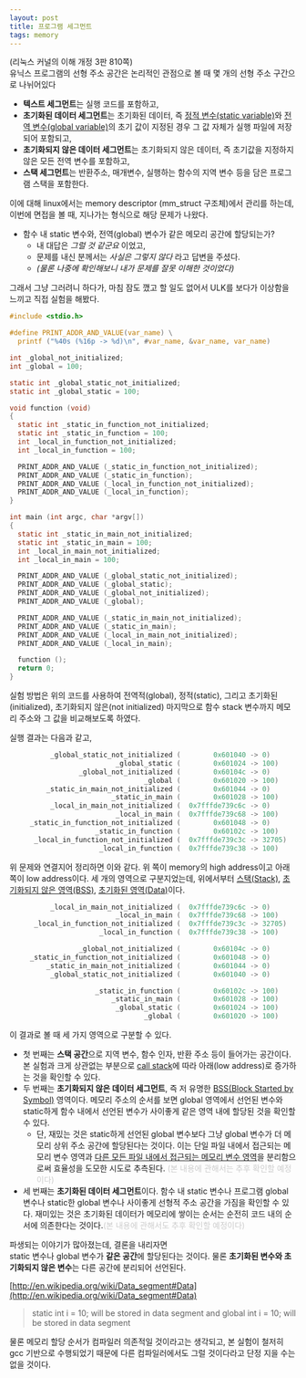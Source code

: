 ```yaml
---
layout: post
title: 프로그램 세그먼트
tags: memory 
---
```


(리눅스 커널의 이해 개정 3판 810쪽)  
유닉스 프로그램의 선형 주소 공간은 논리적인 관점으로 볼 때 몇 개의 선형 주소 구간으로 나뉘어있다

* **텍스트 세그먼트**는 실행 코드를 포함하고,
* **초기화된 데이터 세그먼트**는 초기화된 데이터, 즉 [정적 변수(static variable)](http://en.wikipedia.org/wiki/Static_variable)와 [전역 변수(global variable)](http://en.wikipedia.org/wiki/Global_variable)의 초기 값이 지정된 경우 그 값 자체가 실행 파일에 저장되어 포함되고,
* **초기화되지 않은 데이터 세그먼트**는 초기화되지 않은 데이터, 즉 초기값을 지정하지 않은 모든 전역 변수를 포함하고,
* **스택 세그먼트**는 반환주소, 매개변수, 실행하는 함수의 지역 변수 등을 담은 프로그램 스택을 포함한다.

이에 대해 linux에서는 memory descriptor (mm_struct 구조체)에서 관리를 하는데,  
이번에 면접을 볼 때, 지나가는 형식으로 해당 문제가 나왔다.

* 함수 내 static 변수와, 전역(global) 변수가 같은 메모리 공간에 할당되는가?  
	* 내 대답은 *그럴 것 같군요* 이었고,
	* 문제를 내신 분께서는 *사실은 그렇지 않다* 라고 답변을 주셨다.
	* *(물론 나중에 확인해보니 내가 문제를 잘못 이해한 것이었다)*

그래서 그냥 그러려니 하다가, 마침 잠도 깼고 할 일도 없어서 ULK를 보다가 이상함을 느끼고 직접 실험을 해봤다.

```c
#include <stdio.h>

#define PRINT_ADDR_AND_VALUE(var_name) \
  printf ("%40s (%16p -> %d)\n", #var_name, &var_name, var_name)

int _global_not_initialized;
int _global = 100;

static int _global_static_not_initialized;
static int _global_static = 100;

void function (void)
{
  static int _static_in_function_not_initialized;
  static int _static_in_function = 100;
  int _local_in_function_not_initialized;
  int _local_in_function = 100;

  PRINT_ADDR_AND_VALUE (_static_in_function_not_initialized);
  PRINT_ADDR_AND_VALUE (_static_in_function);
  PRINT_ADDR_AND_VALUE (_local_in_function_not_initialized);
  PRINT_ADDR_AND_VALUE (_local_in_function);
}

int main (int argc, char *argv[])
{
  static int _static_in_main_not_initialized;
  static int _static_in_main = 100;
  int _local_in_main_not_initialized;
  int _local_in_main = 100;

  PRINT_ADDR_AND_VALUE (_global_static_not_initialized);
  PRINT_ADDR_AND_VALUE (_global_static);
  PRINT_ADDR_AND_VALUE (_global_not_initialized);
  PRINT_ADDR_AND_VALUE (_global);

  PRINT_ADDR_AND_VALUE (_static_in_main_not_initialized);
  PRINT_ADDR_AND_VALUE (_static_in_main);
  PRINT_ADDR_AND_VALUE (_local_in_main_not_initialized);
  PRINT_ADDR_AND_VALUE (_local_in_main);

  function ();
  return 0;
}
```

실험 방법은 위의 코드를 사용하여 전역적(global), 정적(static), 그리고 초기화된(initialized), 초기화되지 않은(not initialized) 마지막으로 함수 stack 변수까지 메모리 주소와 그 값을 비교해보도록 하였다.

실행 결과는 다음과 같고,

```c
          _global_static_not_initialized (        0x601040 -> 0)
                          _global_static (        0x601024 -> 100)
                 _global_not_initialized (        0x60104c -> 0)
                                 _global (        0x601020 -> 100)
         _static_in_main_not_initialized (        0x601044 -> 0)
                         _static_in_main (        0x601028 -> 100)
          _local_in_main_not_initialized (  0x7fffde739c6c -> 0)
                          _local_in_main (  0x7fffde739c68 -> 100)
     _static_in_function_not_initialized (        0x601048 -> 0)
                     _static_in_function (        0x60102c -> 100)
      _local_in_function_not_initialized (  0x7fffde739c3c -> 32705)
                      _local_in_function (  0x7fffde739c38 -> 100)
```

위 문제와 연결지어 정리하면 이와 같다. 위 쪽이 memory의 high address이고 아래 쪽이 low address이다. 세 개의 영역으로 구분지었는데, 위에서부터 [스택(Stack)](http://en.wikipedia.org/wiki/Data_segment#Stack), [초기화되지 않은 영역(BSS)](http://en.wikipedia.org/wiki/Data_segment#BSS), [초기화된 영역(Data)](http://en.wikipedia.org/wiki/Data_segment#Data)이다.

```c
          _local_in_main_not_initialized (  0x7fffde739c6c -> 0)
                          _local_in_main (  0x7fffde739c68 -> 100)
      _local_in_function_not_initialized (  0x7fffde739c3c -> 32705)
                      _local_in_function (  0x7fffde739c38 -> 100)

                 _global_not_initialized (        0x60104c -> 0)
     _static_in_function_not_initialized (        0x601048 -> 0)
         _static_in_main_not_initialized (        0x601044 -> 0)
          _global_static_not_initialized (        0x601040 -> 0)

                     _static_in_function (        0x60102c -> 100)
                         _static_in_main (        0x601028 -> 100)
                          _global_static (        0x601024 -> 100)
                                 _global (        0x601020 -> 100)
```

이 결과로 볼 때 세 가지 영역으로 구분할 수 있다.

* 첫 번째는 **스택 공간**으로 지역 변수, 함수 인자, 반환 주소 등이 들어가는 공간이다. 본 실험과 크게 상관없는 부분으로 [call stack](http://en.wikipedia.org/wiki/Call_Stack)에 따라 아래(low address)로 증가하는 것을 확인할 수 있다.
* 두 번째는 **초기화되지 않은 데이터 세그먼트**, 즉 저 유명한 [BSS(Block Started by Symbol)](http://en.wikipedia.org/wiki/.bss) 영역이다. 메모리 주소의 순서를 보면 global 영역에서 선언된 변수와 static하게 함수 내에서 선언된 변수가 사이좋게 같은 영역 내에 할당된 것을 확인할 수 있다.
  * 단, 재밌는 것은 static하게 선언된 global 변수보다 그냥 global 변수가 더 메모리 상위 주소 공간에 할당된다는 것이다. 이는 단일 파일 내에서 접근되는 메모리 변수 영역과 [다른 모든 파일 내에서 접근되는 메모리 변수 영역](http://en.wikipedia.org/wiki/External_variable)을 분리함으로써 효율성을 도모한 시도로 추측된다. <span style="color: #ccc;">(본 내용에 관해서는 추후 확인할 예정이다)</span>
* 세 번째는 **초기화된 데이터 세그먼트**이다. 함수 내 static 변수나 프로그램 global 변수나 static한 global 변수나 사이좋게 선형적 주소 공간을 가짐을 확인할 수 있다. 재미있는 것은 초기화된 데이터가 메모리에 쌓이는 순서는 순전히 코드 내의 순서에 의존한다는 것이다.<span style="color: #ccc;">(본 내용에 관해서도 추후 확인할 예정이다)</span>

파생되는 이야기가 많아졌는데, 결론을 내리자면  
static 변수나 global 변수가 **같은 공간**에 할당된다는 것이다. 물론 **초기화된 변수와 초기화되지 않은 변수**는 다른 공간에 분리되어 선언된다.

[http://en.wikipedia.org/wiki/Data_segment#Data](http://en.wikipedia.org/wiki/Data_segment#Data)

> static int i = 10; will be stored in data segment and global int i = 10; will be stored in data segment

물론 메모리 할당 순서가 컴파일러 의존적일 것이라고는 생각되고, 본 실험이 철저히 gcc 기반으로 수행되었기 때문에 다른 컴파일러에서도 그럴 것이다라고 단정 지을 수는 없을 것이다.